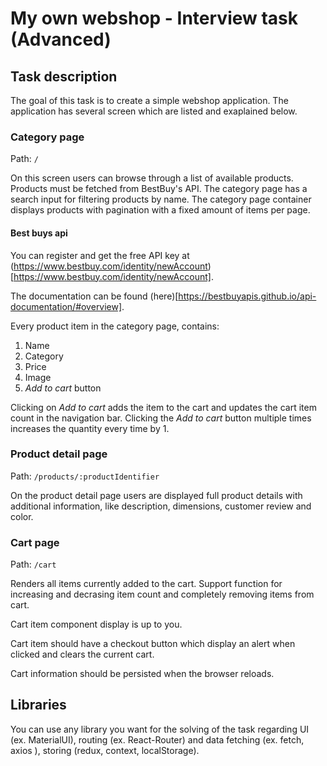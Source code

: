 #   My own webshop - Interview task (Advanced)

## Task description

The goal of this task is to create a simple webshop application. The application has several screen which are listed and exaplained below.

### Category page

Path: `/`

On this screen users can browse through a list of available products. Products must  be fetched from BestBuy's API. The category page has a search input for filtering products by name. The category page container displays products with pagination with a fixed amount of items per page.

####    Best buys api
You can register and get the free API key at (https://www.bestbuy.com/identity/newAccount)[https://www.bestbuy.com/identity/newAccount].

The documentation can be found (here)[https://bestbuyapis.github.io/api-documentation/#overview].

Every product item in the category page, contains: 
1. Name
2. Category
3. Price
4. Image
5. *Add to cart* button

Clicking on *Add to cart* adds the item to the cart and updates the cart item count in the navigation bar. Clicking the *Add to cart* button multiple times increases the quantity every time by 1.

### Product detail page

Path: `/products/:productIdentifier`

On the product detail page users are displayed full product details with additional information, like description, dimensions, customer review  and color.


### Cart page


Path: `/cart`

Renders all items currently added to the cart. Support function for increasing and decrasing item count and completely removing items from cart.

Cart item component display is up to you.

Cart item should have a checkout button which display an alert when clicked and clears the current cart.

Cart information should be persisted when the browser reloads.


## Libraries

You can use any library you want for the solving of the task regarding UI (ex. MaterialUI), routing (ex. React-Router) and data fetching (ex. fetch, axios ), storing (redux, context, localStorage).

